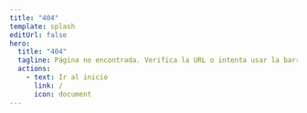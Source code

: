 ```yaml
---
title: "404"
template: splash
editUrl: false
hero:
  title: "404"
  tagline: Página no encontrada. Verifica la URL o intenta usar la barra de búsqueda.
  actions:
    - text: Ir al inicio
      link: /
      icon: document
---
```

